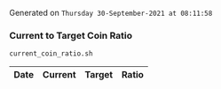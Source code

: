 Generated on `Thursday 30-September-2021 at 08:11:58`

### Current to Target Coin Ratio
`current_coin_ratio.sh`

Date|Current|Target|Ratio
---|---|---|---
